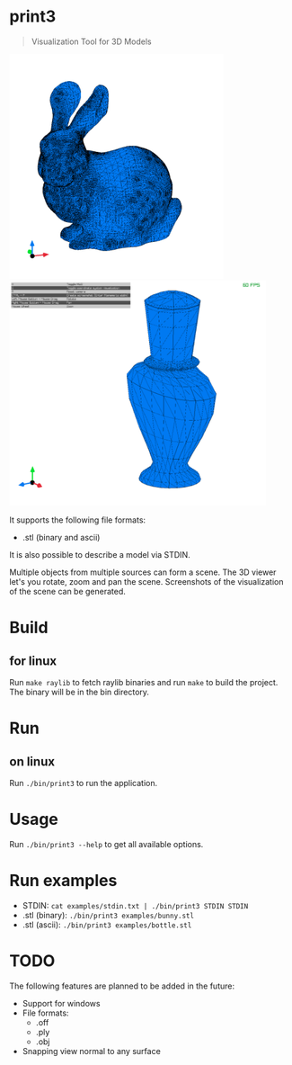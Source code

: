 # print3

> Visualization Tool for 3D Models

<p float="left">
  <img alt="3D visualization of a bunny" src="/assets/bunny.png" height="400" />
  <img alt="3D visualization of a bottle with hud" src="/assets/bottle_hud.png" height="400" />
</p>

It supports the following file formats:
- .stl (binary and ascii)

It is also possible to describe a model via STDIN.

Multiple objects from multiple sources can form a scene.
The 3D viewer let's you rotate, zoom and pan the scene.
Screenshots of the visualization of the scene can be generated.

# Build

## for linux

Run `make raylib` to fetch raylib binaries and run `make` to build the project. The binary will be in the bin directory.

# Run

## on linux

Run `./bin/print3` to run the application.

# Usage

Run `./bin/print3 --help` to get all available options.

# Run examples

- STDIN: `cat examples/stdin.txt | ./bin/print3 STDIN STDIN`
- .stl (binary): `./bin/print3 examples/bunny.stl`
- .stl (ascii): `./bin/print3 examples/bottle.stl`

# TODO

The following features are planned to be added in the future:

- Support for windows
- File formats:
    - .off
    - .ply
    - .obj
- Snapping view normal to any surface

